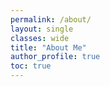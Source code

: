```yaml
---
permalink: /about/
layout: single
classes: wide
title: "About Me"
author_profile: true
toc: true
---
```


